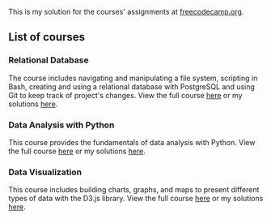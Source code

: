 This is my solution for the courses' assignments at [freecodecamp.org](https://www.freecodecamp.org/).

## List of courses

### Relational Database
The course includes navigating and manipulating a file system, scripting in Bash, creating and using a relational database with PostgreSQL and using Git to keep track of project's changes.
View the full course [here](https://www.freecodecamp.org/learn/relational-database/) or my solutions [here](./Relational%20Database/).

### Data Analysis with Python
This course provides the fundamentals of data analysis with Python. 
View the full course [here](https://www.freecodecamp.org/learn/data-analysis-with-python/) or my solutions [here](./Data%20Analysis%20with%20Python/).

### Data Visualization
This course includes building charts, graphs, and maps to present different types of data with the D3.js library.
View the full course [here](https://www.freecodecamp.org/learn/data-visualization/) or my solutions [here](./Data%20Visualization/).